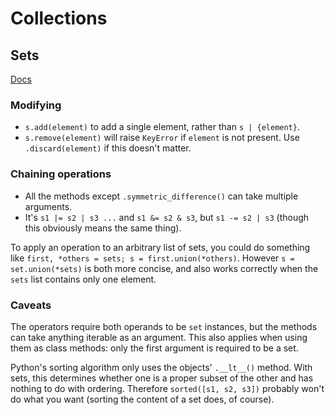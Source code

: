# Collections

## Sets

[Docs](https://docs.python.org/3/library/stdtypes.html#set-types-set-frozenset)

### Modifying

- `s.add(element)` to add a single element, rather than `s | {element}`.
- `s.remove(element)` will raise `KeyError` if `element` is not present.
    Use `.discard(element)` if this doesn't matter.

### Chaining operations

- All the methods except `.symmetric_difference()` can take multiple arguments.
- It's `s1 |= s2 | s3 ...` and `s1 &= s2 & s3`, but `s1 -= s2 | s3` (though this obviously means the same thing).

To apply an operation to an arbitrary list of sets, you could do something like `first, *others = sets; s = first.union(*others)`.
However `s = set.union(*sets)` is both more concise, and also works correctly when the `sets` list contains only one element.

### Caveats

The operators require both operands to be `set` instances, but the methods can take anything iterable as an argument.
This also applies when using them as class methods: only the first argument is required to be a set.

Python's sorting algorithm only uses the objects' `.__lt__()` method.
With sets, this determines whether one is a proper subset of the other and has nothing to do with ordering.
Therefore `sorted([s1, s2, s3])` probably won't do what you want (sorting the content of a set does, of course).
